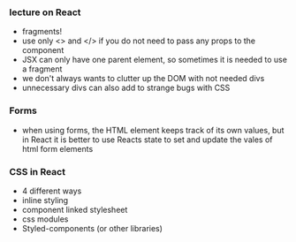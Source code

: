 ### lecture on React
- fragments!
- use only <> and </> if you do not need to pass any props to the component
- JSX can only have one parent element, so sometimes it is needed to use a fragment
- we don't always wants to clutter up the DOM with not needed divs
- unnecessary divs can also add to strange bugs with CSS

### Forms
- when using forms, the HTML element keeps track of its own values, but in React it is better to use Reacts state to set and update the vales of html form elements

 ### CSS in React
 - 4 different ways
  - inline styling
  - component linked stylesheet
  - css modules
  - Styled-components (or other libraries)

  
